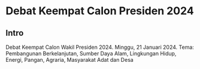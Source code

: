 # Debat Keempat Calon Presiden 2024

## Intro

Debat Keempat Calon Wakil Presiden 2024. Minggu, 21 Januari 2024. Tema:
Pembangunan Berkelanjutan, Sumber Daya Alam, Lingkungan Hidup, Energi, Pangan,
Agraria, Masyarakat Adat dan Desa
